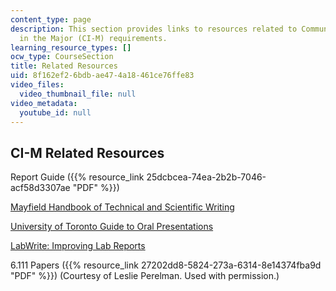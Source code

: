 ```yaml
---
content_type: page
description: This section provides links to resources related to Communication Intensive
  in the Major (CI-M) requirements.
learning_resource_types: []
ocw_type: CourseSection
title: Related Resources
uid: 8f162ef2-6bdb-ae47-4a18-461ce76ffe83
video_files:
  video_thumbnail_file: null
video_metadata:
  youtube_id: null
---
```


CI-M Related Resources
----------------------

Report Guide ({{% resource_link 25dcbcea-74ea-2b2b-7046-acf58d3307ae "PDF" %}})

[Mayfield Handbook of Technical and Scientific Writing](http://www.mhhe.com/mayfieldpub/tsw/home.htm)

[University of Toronto Guide to Oral Presentations](http://www.writing.utoronto.ca/advice/specific-types-of-writing/oral-presentations)

[LabWrite: Improving Lab Reports](http://labwrite.ncsu.edu/)

6.111 Papers ({{% resource_link 27202dd8-5824-273a-6314-8e14374fba9d "PDF" %}}) (Courtesy of Leslie Perelman. Used with permission.)